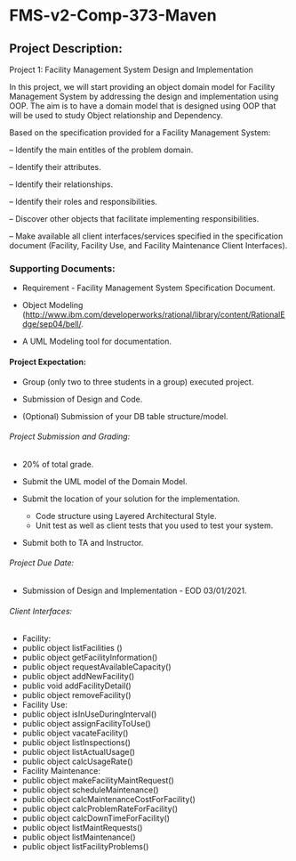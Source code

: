 # FMS-v2-Comp-373-Maven
 
## Project Description:
Project 1: Facility Management System Design and Implementation

In this project, we will start providing an object domain model for Facility Management System by addressing the design and implementation using OOP. The aim is to have a domain model that is designed using OOP that will be used to study Object relationship and Dependency.

Based on the specification provided for a Facility Management System:

– Identify the main entitles of the problem domain.

– Identify their attributes.

– Identify their relationships.

– Identify their roles and responsibilities.

– Discover other objects that facilitate implementing responsibilities.

– Make available all client interfaces/services specified in the specification document (Facility, Facility Use, and Facility Maintenance Client Interfaces).

### Supporting Documents:
 - Requirement - Facility Management System Specification Document.
 
 - Object Modeling (http://www.ibm.com/developerworks/rational/library/content/RationalEdge/sep04/bell/.
 
 - A UML Modeling tool for documentation.
 
#### Project Expectation:
- Group (only two to three students in a group) executed project.

- Submission of Design and Code.

- (Optional) Submission of your DB table structure/model.


###### Project Submission and Grading:
- 20% of total grade.

- Submit the UML model of the Domain Model.

- Submit the location of your solution for the implementation.
   - Code structure using Layered Architectural Style.
   - Unit test as well as client tests that you used to test your system.
   
 - Submit both to TA and Instructor.

###### Project Due Date:
- Submission of Design and Implementation - EOD 03/01/2021.

###### Client Interfaces:

-  Facility:
  - public object listFacilities ()
  - public object getFacilityInformation()
  - public object requestAvailableCapacity() 
  - public object addNewFacility()
  - public void addFacilityDetail()
  - public object removeFacility()
- Facility Use: 
 - public object isInUseDuringInterval()
 - public object assignFacilityToUse()
 - public object vacateFacility()
 - public object listInspections()
 - public object listActualUsage() 
 - public object calcUsageRate()
- Facility Maintenance:
 - public object makeFacilityMaintRequest() 
 - public object scheduleMaintenance()
 - public object calcMaintenanceCostForFacility() 
 - public object calcProblemRateForFacility()
 - public object calcDownTimeForFacility()
 - public object listMaintRequests()
 - public object listMaintenance()
 - public object listFacilityProblems()
